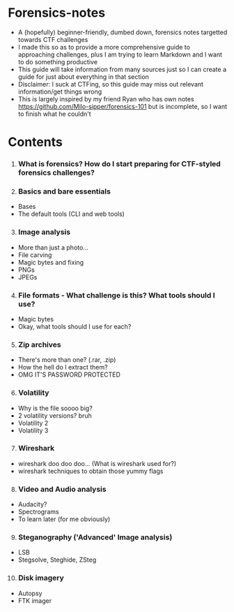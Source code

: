 # Forensics-notes
- A (hopefully) beginner-friendly, dumbed down, forensics notes targetted towards CTF challenges
- I made this so as to provide a more comprehensive guide to approaching challenges, plus I am trying to learn Markdown and I want to do something productive
- This guide will take information from many sources just so I can create a guide for just about everything in that section
- Disclaimer: I suck at CTFing, so this guide may miss out relevant information/get things wrong
- This is largely inspired by my friend Ryan who has own notes <https://github.com/Milo-sipper/forensics-101> but is incomplete, so I want to finish what he couldn't

# Contents
1) ### What is forensics? How do I start preparing for CTF-styled forensics challenges? ###
2) ### Basics and bare essentials ###
- Bases
- The default tools (CLI and web tools)
3) ### Image analysis ###
- More than just a photo...
- File carving
- Magic bytes and fixing
- PNGs
- JPEGs
4) ### File formats - What challenge is this? What tools should I use? ###
- Magic bytes
- Okay, what tools should I use for each?
5) ### Zip archives ###
- There's more than one? (.rar, .zip)
- How the hell do I extract them?
- OMG IT'S PASSWORD PROTECTED
6) ### Volatility ###
- Why is the file soooo big?
- 2 volatility versions? bruh
- Volatility 2
- Volatility 3
7) ### Wireshark ###
- wireshark doo doo doo... (What is wireshark used for?)
- wireshark techniques to obtain those yummy flags
8) ### Video and Audio analysis ###
- Audacity?
- Spectrograms 
- To learn later (for me obviously)
9) ### Steganography ('Advanced' Image analysis) ###
- LSB
- Stegsolve, Steghide, ZSteg
10) ### Disk imagery ###
- Autopsy
- FTK imager
